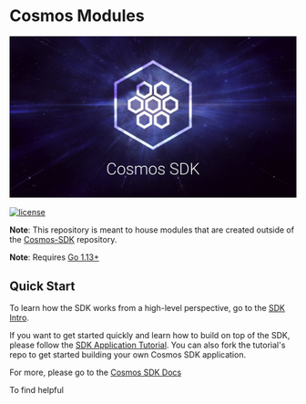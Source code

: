 # Cosmos Modules

![banner](cosmos-sdk-image.jpg)

[![license](https://img.shields.io/github/license/cosmos/cosmos-sdk.svg)](https://github.com/cosmos/modules/blob/master/LICENSE)

**Note**: This repository is meant to house modules that are created outside of the [Cosmos-SDK](https://github.com/cosmos/cosmos-sdk) repository.

**Note**: Requires [Go 1.13+](https://golang.org/dl/)

## Quick Start

To learn how the SDK works from a high-level perspective, go to the [SDK Intro](./docs/intro/intro.md).

If you want to get started quickly and learn how to build on top of the SDK, please follow the [SDK Application Tutorial](https://github.com/cosmos/sdk-application-tutorial). You can also fork the tutorial's repo to get started building your own Cosmos SDK application.

For more, please go to the [Cosmos SDK Docs](./docs/README.md)

To find helpful
